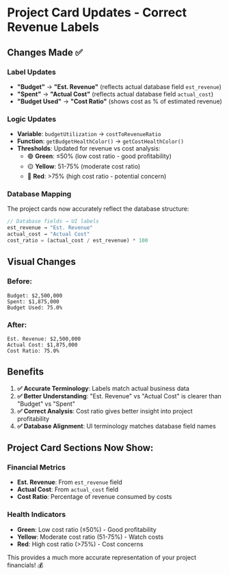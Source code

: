 # Project Card Updates - Correct Revenue Labels

## Changes Made ✅

### **Label Updates**
- **"Budget"** → **"Est. Revenue"** (reflects actual database field `est_revenue`)
- **"Spent"** → **"Actual Cost"** (reflects actual database field `actual_cost`)
- **"Budget Used"** → **"Cost Ratio"** (shows cost as % of estimated revenue)

### **Logic Updates**
- **Variable**: `budgetUtilization` → `costToRevenueRatio`
- **Function**: `getBudgetHealthColor()` → `getCostHealthColor()`
- **Thresholds**: Updated for revenue vs cost analysis:
  - 🟢 **Green**: ≤50% (low cost ratio - good profitability)
  - 🟡 **Yellow**: 51-75% (moderate cost ratio)
  - 🔴 **Red**: >75% (high cost ratio - potential concern)

### **Database Mapping**
The project cards now accurately reflect the database structure:

```typescript
// Database fields → UI labels
est_revenue → "Est. Revenue"
actual_cost → "Actual Cost"
cost_ratio = (actual_cost / est_revenue) * 100
```

## Visual Changes

### Before:
```
Budget: $2,500,000
Spent: $1,875,000
Budget Used: 75.0%
```

### After:
```
Est. Revenue: $2,500,000
Actual Cost: $1,875,000
Cost Ratio: 75.0%
```

## Benefits

1. **✅ Accurate Terminology**: Labels match actual business data
2. **✅ Better Understanding**: "Est. Revenue" vs "Actual Cost" is clearer than "Budget" vs "Spent"
3. **✅ Correct Analysis**: Cost ratio gives better insight into project profitability
4. **✅ Database Alignment**: UI terminology matches database field names

## Project Card Sections Now Show:

### **Financial Metrics**
- **Est. Revenue**: From `est_revenue` field
- **Actual Cost**: From `actual_cost` field
- **Cost Ratio**: Percentage of revenue consumed by costs

### **Health Indicators**
- **Green**: Low cost ratio (≤50%) - Good profitability
- **Yellow**: Moderate cost ratio (51-75%) - Watch costs
- **Red**: High cost ratio (>75%) - Cost concerns

This provides a much more accurate representation of your project financials! 💰